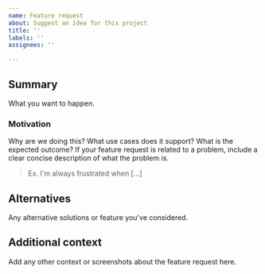 ```yaml
---
name: Feature request
about: Suggest an idea for this project
title: ''
labels: ''
assignees: ''

---
```


## Summary
What you want to happen.

### Motivation
Why are we doing this? What use cases does it support? What is the expected outcome? If your feature request is related to a problem, include a clear concise description of what the problem is.
> Ex. I'm always frustrated when [...]

## Alternatives
Any alternative solutions or feature you've considered.

## Additional context
Add any other context or screenshots about the feature request here.
